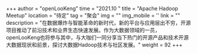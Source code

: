 +++
author = "openLooKeng"
time = "2021.10  " 
title = "Apache Hadoop Meetup" 
location = "待定" 
tag = "聚会"
img = "" 
img_mobile = ''
link = ""
description = "在数据爆炸与智能革命的新时代，新的平台与应用层出不穷，开源项目推动了前沿技术和业界生态快速发展。作为大数据领域的一员，openLooKeng也将参与其中，与大咖们一同分享当下热门的开源产品和技术开源大数据现状和前景，探讨大数据Hadoop技术与社区发展。"
weight = 92
+++
